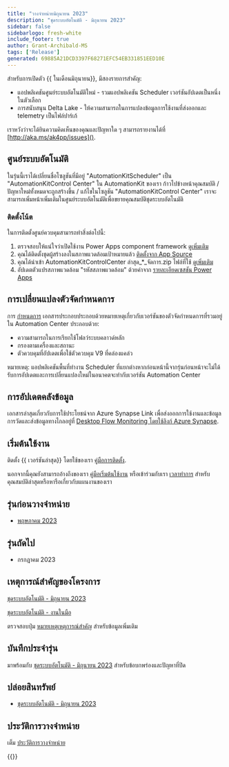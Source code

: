 ```yaml
---
title: "วางจําหน่ายมิถุนายน 2023"
description: "ชุดระบบอัตโนมัติ - มิถุนายน 2023"
sidebar: false
sidebarlogo: fresh-white
include_footer: true
author: Grant-Archibald-MS
tags: ['Release']
generated: 69885A21DCD3397F68271EFC54EB331851EED10E
---
```


สําหรับการเปิดตัว {{ ในเดือนมิถุนายน<product-name>}}, มีสองรายการสําคัญ:

- แอปพลิเคชันศูนย์ระบบอัตโนมัติใหม่ - รวมแอปพลิเคชัน Scheduler เวอร์ชันอัปเดตเป็นหนึ่งในตัวเลือก
- การสนับสนุน Delta Lake - ให้ความสามารถในการแปลงข้อมูลการใช้งานที่ส่งออกและ telemetry เป็นไฟล์ปาร์เก้

เราหวังว่าจะได้ยินความคิดเห็นของคุณและปัญหาใด ๆ สามารถรายงานได้ที่ [http://aka.ms/ak4pp/issues]().

## ศูนย์ระบบอัตโนมัติ

ในรุ่นนี้เราได้เปลี่ยนชื่อโซลูชันที่มีอยู่ "AutomationKitScheduler" เป็น "AutomationKitControl Center" ใน AutomationKit ของเรา ก้าวไปข้างหน้าคุณสมบัติ / ปัญหาใหม่ทั้งหมดจะถูกสร้างขึ้น / แก้ไขในโซลูชัน "AutomationKitControl Center" เราจะสามารถเพิ่มหน้าเพิ่มเติมในศูนย์ระบบอัตโนมัติเพื่อขยายคุณสมบัติชุดระบบอัตโนมัติ

### ติดตั้งโน้ต

ในการติดตั้งศูนย์ควบคุมสามารถทําสิ่งต่อไปนี้:

1. ตรวจสอบให้แน่ใจว่าเปิดใช้งาน Power Apps component framework <a href="https://learn.microsoft.com/power-apps/developer/component-framework/component-framework-for-canvas-apps#enable-the-power-apps-component-framework-feature" target="_blank">ดูเพิ่มเติม</a>
2. คุณได้ติดตั้งชุดผู้สร้างลงในสภาพแวดล้อมเป้าหมายแล้ว <a href="https://appsource.microsoft.com/product/dynamics-365/microsoftpowercatarch.creatorkit1" target="_blank">ติดตั้งจาก App Source</a>
3. คุณได้นําเข้า AutomationKitControlCenter ล่าสุด_*_จัดการ.zip ไฟล์ที่ใช้ <a href='https://learn.microsoft.com/power-apps/maker/data-platform/import-update-export-solutions' target="_blank">ดูเพิ่มเติม</a>
4. อัปเดตตัวแปรสภาพแวดล้อม "รหัสสภาพแวดล้อม" ด้วยค่าจาก [รายละเอียดเซสชัน Power Apps](https://learn.microsoft.com/power-apps/maker/canvas-apps/get-sessionid)

## การเปลี่ยนแปลงตัวจัดกําหนดการ

การ [กำหนดการ](/th/features/scheduler) เอกสารประกอบประกอบด้วยหมายเหตุเกี่ยวกับเวอร์ชันของตัวจัดกําหนดการที่รวมอยู่ใน Automation Center ประกอบด้วย:

- ความสามารถในการเรียกใช้โฟลว์ระบบคลาวด์หลัก
- กรองตามเครื่องและสถานะ
- ตัวควบคุมที่อัปเดตเพื่อใช้ตัวควบคุม V9 ที่คล่องแคล่ว

หมายเหตุ: แอปพลิเคชันพื้นที่ทํางาน Scheduler ที่แยกต่างหากก่อนหน้านี้จากรุ่นก่อนหน้าจะไม่ได้รับการอัปเดตและการเปลี่ยนแปลงใหม่ในอนาคตจะทํากับเวอร์ชัน Automation Center

## การอัปเดตคลังข้อมูล

เอกสารล่าสุดเกี่ยวกับการใช้ประโยชน์จาก Azure Synapse Link เพื่อส่งออกการใช้งานและข้อมูลการวัดและส่งข้อมูลทางไกลอยู่ที่ [Desktop Flow Monitoring โดยใช้ลิงก์ Azure Synapse](https://github.com/microsoft/powercat-automation-kit/tree/main/AutomationKit_Flow_BYODL).

## เริ่มต้นใช้งาน

ติดตั้ง {{ เวอร์ชันล่าสุด<product-name>}} โดยใช้ของเรา [คู่มือการติดตั้ง](/th/get-started/install).

นอกจากนี้คุณยังสามารถอ้างถึงของเรา [คู่มือเริ่มต้นใช้งาน](/th/get-started) หรือเข้าร่วมกับเรา [เวลาทําการ](/th/office-hours) สําหรับคุณสมบัติล่าสุดหรือหารือเกี่ยวกับแผนงานของเรา

## รุ่นก่อนวางจําหน่าย

- [พฤษภาคม 2023](/th/releases/may-2023)

## รุ่นถัดไป

- กรกฎาคม 2023

## เหตุการณ์สําคัญของโครงการ

[ชุดระบบอัตโนมัติ - มิถุนายน 2023](https://github.com/orgs/microsoft/projects/486/views/13)

[ชุดระบบอัตโนมัติ - งานในมือ](https://github.com/orgs/microsoft/projects/486/views/1)

ตรวจสอบปุ่ม [หมายเหตุเหตุการณ์สําคัญ](/th/releases/milestones) สําหรับข้อมูลเพิ่มเติม

## บันทึกประจํารุ่น

มาพร้อมกับ [ชุดระบบอัตโนมัติ - มิถุนายน 2023](https://github.com/microsoft/powercat-automation-kit/releases/tag/AutomationKit-June2023) สําหรับข้อบกพร่องและปัญหาที่ปิด

## ปล่อยสินทรัพย์

- [ชุดระบบอัตโนมัติ - มิถุนายน 2023](https://github.com/microsoft/powercat-automation-kit/releases/tag/AutomationKit-June2023)

## ประวัติการวางจําหน่าย

เต็ม [ประวัติการวางจําหน่าย](/th/releases)

{{<questions name="/content/th/releases/june-2023.json" completed="ขอขอบคุณที่ให้ข้อเสนอแนะ" showNavigationButtons="false" locale="th">}}
